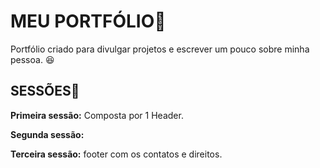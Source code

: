          
<h1> MEU PORTFÓLIO📖 </h1>

<p> Portfólio criado para divulgar projetos e escrever um pouco sobre minha pessoa. 😆</p>

<h2> SESSÕES🔖 </h2>
<p> <strong>Primeira sessão:</strong> Composta por 1 Header. </p>    
     <p> <strong>Segunda sessão:</strong Composta por 2 Sections (A primeira voltada para introdução e apresentação de skills. A segunda voltada para divulgação de projetos). </p>
         <p> <strong>Terceira sessão:</strong> footer com os contatos e direitos. </p>

</p>



